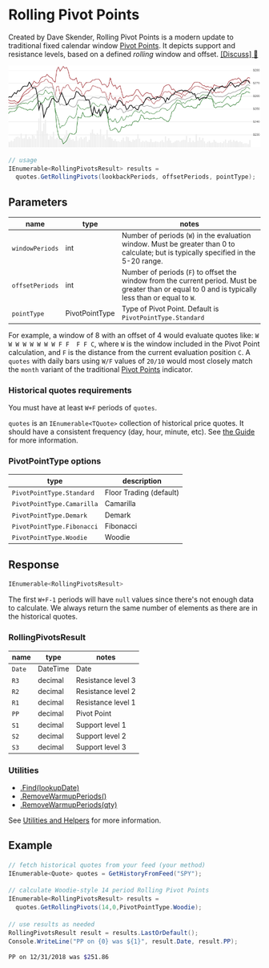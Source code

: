 # Rolling Pivot Points

Created by Dave Skender, Rolling Pivot Points is a modern update to traditional fixed calendar window [Pivot Points](../PivotPoints/README.md#content).  It depicts support and resistance levels, based on a defined _rolling_ window and offset.
[[Discuss] :speech_balloon:](https://github.com/DaveSkender/Stock.Indicators/discussions/274 "Community discussion about this indicator")

![image](chart.png)

```csharp
// usage
IEnumerable<RollingPivotsResult> results = 
  quotes.GetRollingPivots(lookbackPeriods, offsetPeriods, pointType);  
```

## Parameters

| name | type | notes
| -- |-- |--
| `windowPeriods` | int | Number of periods (`W`) in the evaluation window.  Must be greater than 0 to calculate; but is typically specified in the 5-20 range.
| `offsetPeriods` | int | Number of periods (`F`) to offset the window from the current period.  Must be greater than or equal to 0 and is typically less than or equal to `W`.
| `pointType` | PivotPointType | Type of Pivot Point.  Default is `PivotPointType.Standard`

For example, a window of 8 with an offset of 4 would evaluate quotes like: `W W W W W W W W F F  F F C`, where `W` is the window included in the Pivot Point calculation, and `F` is the distance from the current evaluation position `C`.  A `quotes` with daily bars using `W/F` values of `20/10` would most closely match the `month` variant of the traditional [Pivot Points](../PivotPoints/README.md#content) indicator.

### Historical quotes requirements

You must have at least `W+F` periods of `quotes`.

`quotes` is an `IEnumerable<TQuote>` collection of historical price quotes.  It should have a consistent frequency (day, hour, minute, etc).  See [the Guide](../../docs/GUIDE.md) for more information.

### PivotPointType options

| type | description
|-- |--
| `PivotPointType.Standard` | Floor Trading (default)
| `PivotPointType.Camarilla` | Camarilla
| `PivotPointType.Demark` | Demark
| `PivotPointType.Fibonacci` | Fibonacci
| `PivotPointType.Woodie` | Woodie

## Response

```csharp
IEnumerable<RollingPivotsResult>
```

The first `W+F-1` periods will have `null` values since there's not enough data to calculate.  We always return the same number of elements as there are in the historical quotes.

### RollingPivotsResult

| name | type | notes
| -- |-- |--
| `Date` | DateTime | Date
| `R3` | decimal | Resistance level 3
| `R2` | decimal | Resistance level 2
| `R1` | decimal | Resistance level 1
| `PP` | decimal | Pivot Point
| `S1` | decimal | Support level 1
| `S2` | decimal | Support level 2
| `S3` | decimal | Support level 3

### Utilities

- [.Find(lookupDate)](../../docs/UTILITIES.md#find-indicator-result-by-date)
- [.RemoveWarmupPeriods()](../../docs/UTILITIES.md#remove-warmup-periods)
- [.RemoveWarmupPeriods(qty)](../../docs/UTILITIES.md#remove-warmup-periods)

See [Utilities and Helpers](../../docs/UTILITIES.md#content) for more information.

## Example

```csharp
// fetch historical quotes from your feed (your method)
IEnumerable<Quote> quotes = GetHistoryFromFeed("SPY");

// calculate Woodie-style 14 period Rolling Pivot Points
IEnumerable<RollingPivotsResult> results = 
  quotes.GetRollingPivots(14,0,PivotPointType.Woodie);

// use results as needed
RollingPivotsResult result = results.LastOrDefault();
Console.WriteLine("PP on {0} was ${1}", result.Date, result.PP);
```

```bash
PP on 12/31/2018 was $251.86
```
